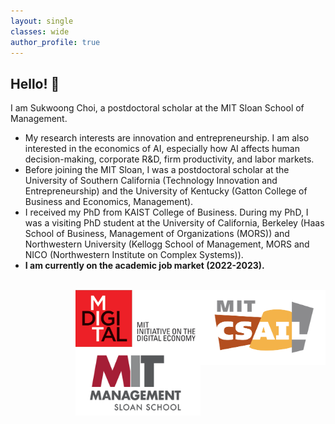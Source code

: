 ```yaml
---
layout: single
classes: wide
author_profile: true
---
```


## Hello! &#128075;
I am Sukwoong Choi, a postdoctoral scholar at the MIT Sloan School of Management.
+ My research interests are innovation and entrepreneurship. I am also interested in the economics of AI, especially how AI affects human decision-making, corporate R&D, firm productivity, and labor markets.
+ Before joining the MIT Sloan, I was a postdoctoral scholar at the University of Southern California (Technology Innovation and Entrepreneurship) and the University of Kentucky (Gatton College of Business and Economics, Management).
+ I received my PhD from KAIST College of Business. During my PhD, I was a visiting PhD student at the University of California, Berkeley (Haas School of Business, Management of Organizations (MORS)) and Northwestern University (Kellogg School of Management, MORS and NICO (Northwestern Institute on Complex Systems)).
+  **I am currently on the academic job market (2022-2023).**



<br />
<img src="/assets/images/MIT_CSAIL.png" width="200" height="120" style="float:right">
<img src="/assets/images/MIT-IDE_Logo2.png" width="200"  style="float:right">
<img src="/assets/images/MIT_Logo.png" width="200" height="110" style="float:right">
